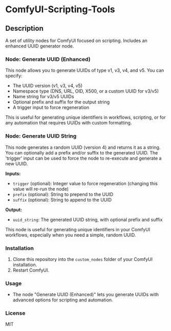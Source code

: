 # ComfyUI-Scripting-Tools

## Description

A set of utility nodes for ComfyUI focused on scripting. Includes an enhanced UUID generator node.

### Node: Generate UUID (Enhanced)

This node allows you to generate UUIDs of type v1, v3, v4, and v5. You can specify:
- The UUID version (v1, v3, v4, v5)
- Namespace type (DNS, URL, OID, X500, or a custom UUID for v3/v5)
- Name string for v3/v5 UUIDs
- Optional prefix and suffix for the output string
- A trigger input to force regeneration

This is useful for generating unique identifiers in workflows, scripting, or for any automation that requires UUIDs with custom formatting.

### Node: Generate UUID String

This node generates a random UUID (version 4) and returns it as a string. You can optionally add a prefix and/or suffix to the generated UUID. The 'trigger' input can be used to force the node to re-execute and generate a new UUID.

**Inputs:**
- `trigger` (optional): Integer value to force regeneration (changing this value will re-run the node)
- `prefix` (optional): String to prepend to the UUID
- `suffix` (optional): String to append to the UUID

**Output:**
- `uuid_string`: The generated UUID string, with optional prefix and suffix

This node is useful for generating unique identifiers in your ComfyUI workflows, especially when you need a simple, random UUID.

### Installation

1. Clone this repository into the `custom_nodes` folder of your ComfyUI installation.
2. Restart ComfyUI.

### Usage

- The node "Generate UUID (Enhanced)" lets you generate UUIDs with advanced options for scripting and automation.

### License

MIT